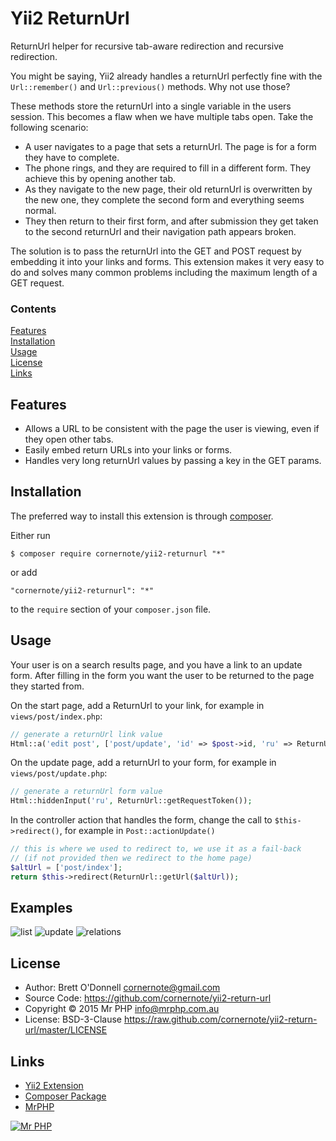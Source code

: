 # Yii2 ReturnUrl

ReturnUrl helper for recursive tab-aware redirection and recursive redirection.

You might be saying, Yii2 already handles a returnUrl perfectly fine with the `Url::remember()` and `Url::previous()` methods.  Why not use those?

These methods store the returnUrl into a single variable in the users session.  This becomes a flaw when we have multiple tabs open.  Take the following scenario:

- A user navigates to a page that sets a returnUrl.  The page is for a form they have to complete.
- The phone rings, and they are required to fill in a different form.  They achieve this by opening another tab.
- As they navigate to the new page, their old returnUrl is overwritten by the new one, they complete the second form and everything seems normal.
- They then return to their first form, and after submission they get taken to the second returnUrl and their navigation path appears broken.

The solution is to pass the returnUrl into the GET and POST request by embedding it into your links and forms.  This extension makes it very easy to do and solves many common problems including the maximum length of a GET request.


### Contents

[Features](#features)  
[Installation](#installation)  
[Usage](#usage)  
[License](#license)  
[Links](#links) 


## Features

- Allows a URL to be consistent with the page the user is viewing, even if they open other tabs.
- Easily embed return URLs into your links or forms.
- Handles very long returnUrl values by passing a key in the GET params.


## Installation

The preferred way to install this extension is through [composer](http://getcomposer.org/download/).

Either run

```
$ composer require cornernote/yii2-returnurl "*"
```

or add

```
"cornernote/yii2-returnurl": "*"
```

to the `require` section of your `composer.json` file.


## Usage

Your user is on a search results page, and you have a link to an update form.  After filling in the form you want the user to be returned to the page they started from.

On the start page, add a ReturnUrl to your link, for example in `views/post/index.php`:
```php
// generate a returnUrl link value
Html::a('edit post', ['post/update', 'id' => $post->id, 'ru' => ReturnUrl::getToken()]);
```

On the update page, add a returnUrl to your form, for example in `views/post/update.php`:
```php
// generate a returnUrl form value
Html::hiddenInput('ru', ReturnUrl::getRequestToken());
```

In the controller action that handles the form, change the call to `$this->redirect()`, for example in `Post::actionUpdate()`
```php
// this is where we used to redirect to, we use it as a fail-back
// (if not provided then we redirect to the home page)
$altUrl = ['post/index'];
return $this->redirect(ReturnUrl::getUrl($altUrl));
```

## Examples

![list](https://cloud.githubusercontent.com/assets/51875/8023635/1a1e89ba-0d53-11e5-9a1d-0f7edb45a97c.png)
![update](https://cloud.githubusercontent.com/assets/51875/8023636/1bd293c8-0d53-11e5-94c3-66fba15eff96.png)
![relations](https://cloud.githubusercontent.com/assets/51875/8023634/19eb5e50-0d53-11e5-9d3c-72cc19b06c53.png)


## License

- Author: Brett O'Donnell <cornernote@gmail.com>
- Source Code: https://github.com/cornernote/yii2-return-url
- Copyright © 2015 Mr PHP <info@mrphp.com.au>
- License: BSD-3-Clause https://raw.github.com/cornernote/yii2-return-url/master/LICENSE


## Links

- [Yii2 Extension](http://www.yiiframework.com/extension/yii2-return-url)
- [Composer Package](https://packagist.org/packages/cornernote/yii2-return-url)
- [MrPHP](http://mrphp.com.au)


[![Mr PHP](https://raw.github.com/cornernote/mrphp-assets/master/img/code-banner.png)](http://mrphp.com.au) 
